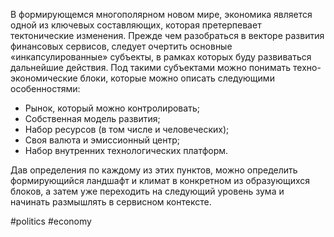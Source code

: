 
В формирующемся многополярном новом мире, экономика является одной из ключевых составляющих, которая претерпевает тектонические изменения. Прежде чем разобраться в векторе развития финансовых сервисов, следует очертить основные «инкапсулированные» субъекты, в рамках которых буду развиваться дальнейшие действия. Под такими субъектами можно понимать техно-экономические блоки, которые можно описать следующими особенностями:
- Рынок, который можно контролировать;
- Собственная модель развития;
- Набор ресурсов (в том числе и человеческих);
- Своя валюта и эмиссионный центр;
- Набор внутренних технологических платформ.

Дав определения по каждому из этих пунктов, можно определить формирующийся ландшафт и климат в конкретном из образующихся блоков, а затем уже переходить на следующий уровень зума и начинать размышлять в сервисном контексте.

#politics #economy 